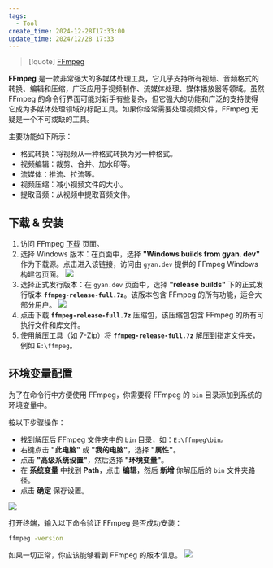 ```yaml
---
tags:
  - Tool
create_time: 2024-12-28T17:33:00
update_time: 2024/12/28 17:33
---
```


> [!quote]
> [FFmpeg](https://ffmpeg.org/)

**FFmpeg** 是一款非常强大的多媒体处理工具，它几乎支持所有视频、音频格式的转换、编辑和压缩，广泛应用于视频制作、流媒体处理、媒体播放器等领域。虽然 FFmpeg 的命令行界面可能对新手有些复杂，但它强大的功能和广泛的支持使得它成为多媒体处理领域的标配工具。如果你经常需要处理视频文件，FFmpeg 无疑是一个不可或缺的工具。

主要功能如下所示：

- 格式转换：将视频从一种格式转换为另一种格式。
- 视频编辑：裁剪、合并、加水印等。
- 流媒体：推流、拉流等。
- 视频压缩：减小视频文件的大小。
- 提取音频：从视频中提取音频文件。

## 下载 & 安装

1. 访问 FFmpeg [下载](https://ffmpeg.org/download.html) 页面。
2. 选择 Windows 版本：在页面中，选择 **"Windows builds from gyan. dev"** 作为下载源。点击进入该链接，访问由 `gyan.dev` 提供的 FFmpeg Windows 构建包页面。
   ![](https://cdn.jsdelivr.net/gh/xihuanxiaorang/img2/202412181619293.png)
3. 选择正式发行版本：在 `gyan.dev` 页面中，选择 **"release builds"** 下的正式发行版本 **`ffmpeg-release-full.7z`**。该版本包含 FFmpeg 的所有功能，适合大部分用户。
   ![](https://cdn.jsdelivr.net/gh/xihuanxiaorang/img2/202412181721557.png)
4. 点击下载 **`ffmpeg-release-full.7z`** 压缩包，该压缩包包含 FFmpeg 的所有可执行文件和库文件。
5. 使用解压工具（如 7-Zip）将 **`ffmpeg-release-full.7z`** 解压到指定文件夹，例如 `E:\ffmpeg`。

## 环境变量配置

为了在命令行中方便使用 FFmpeg，你需要将 FFmpeg 的 `bin` 目录添加到系统的环境变量中。

按以下步骤操作：

- 找到解压后 FFmpeg 文件夹中的 `bin` 目录，如：`E:\ffmpeg\bin`。
- 右键点击 **"此电脑"** 或 **"我的电脑"**，选择 **"属性"**。
- 点击 **"高级系统设置"**，然后选择 **"环境变量"**。
- 在 **系统变量** 中找到 **Path**，点击 **编辑**，然后 **新增** 你解压后的 `bin` 文件夹路径。
- 点击 **确定** 保存设置。

![](https://cdn.jsdelivr.net/gh/xihuanxiaorang/img2/202412181820307.png)

打开终端，输入以下命令验证 FFmpeg 是否成功安装：

```bash
ffmpeg -version
```

如果一切正常，你应该能够看到 FFmpeg 的版本信息。
![](https://cdn.jsdelivr.net/gh/xihuanxiaorang/img2/202412181831063.png)
